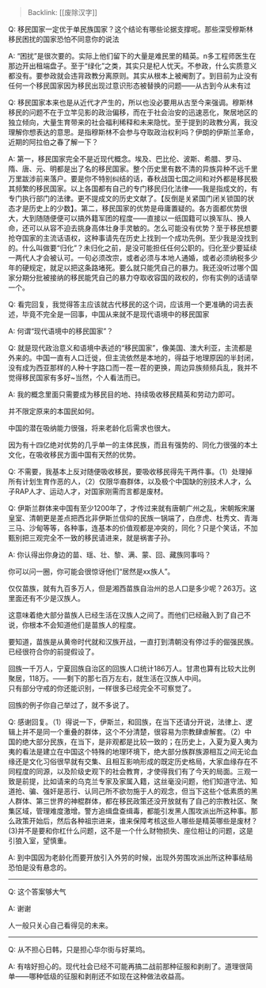 > Backlink: [[废除汉字]]

Q: 移民国家一定优于单民族国家？这个结论有哪些论据支撑呢。那些深受穆斯林移民困扰的国家恐怕不同意你的说法

A: “困扰”是很次要的。实际上他们留下的大量是难民里的精英。n多工程师医生在那边开出租端盘子。至于“绿化”之类，其实只是杞人忧天。不参政，什么实质意义都没有。要参政就会违背政教分离原则。其实从根本上被阉割了。到目前为止没有任何一个移民国家因为移民出现过意识形态被替换的问题——从古到今从未有过

Q: 移民国家本来也是从近代才产生的，所以也没必要用从古至今来强调。穆斯林移民的问题不在于立竿见影的政治偏移，而在于社会治安的迅速恶化，聚居地区的独立倾向，大量生育带来的社会福利稀释和未来隐忧。至于提到的政教分离，我没理解你想表达的意思。是指穆斯林不会参与夺取政治权利吗？伊朗的伊斯兰革命，近期的阿拉伯之春了解一下？

A: 第一，移民国家完全不是近现代概念。埃及、巴比伦、波斯、希腊、罗马、隋、唐、元、明都是出了名的移民国家。整个历史里有数不清的异族异种不远千里万里跋涉前来落户。要是你不特别纠结的话，春秋战国七国之间和对外都是移民极其频繁的移民国家。以上各国都有自己的专门移民归化法律——我是指成文的，有专门执行部门的法律。更不提成文的历史文献了。【反倒是关紧国门闭关锁国的状态才是历史上的少数】。第二，移民国家的优势是毋庸置疑的。各方面都优势很大，大到随随便便可以搞外籍军团的程度——直接以一纸国籍可以换军队、换人命，还可以从容不迫去挑身高体壮身手灵敏的。怎么可能没有优势？至于移民想要抢夺国家的主流话语权，这种事请先在历史上找到一个成功先例。至少我是没找到的。什么叫做要“归化”？未归化之前，是没可能担任任何公职的。归化至少要延续一两代人才会被认可。一句必须改宗，或者必须与本地人通婚，或者必须纳税多少年的硬规定，就足以把这条路堵死。要么就只能凭自己的暴力。我还没听过哪个国家分期分批被接纳的移民能凭自己的暴力夺取收容国的政权的，你有实例的话请举一个。

Q: 看完回复，我觉得答主应该就古代移民的这个词，应该用一个更准确的词去表述，毕竟不完全是一回事，中国从来就不是现代语境中的移民国家

A: 何谓“现代语境中的移民国家”？

Q: 就是现代政治意义和语境中表述的“移民国家”，像美国、澳大利亚，主流都是外来的。中国一直有人口迁徙，但主流依然是本地的，得益于地理原因的半封闭，没有成为西亚那样的人种十字路口而一茬一茬的更换，周边异族频频兵乱，我并不觉得移民国家有多好~当然，个人看法而已。

A: 我的概念里面只需要成为移民目的地、持续吸收移民精英和劳动力即可。  

并不限定原来的本国民如何。  

中国的潜在吸纳能力很强，将来老龄化后需求也很大。  

因为有十四亿绝对优势的几乎单一的主体民族，而且有强势的、同化力很强的本土文化，在吸收移民方面中国有天然的优势。

Q: 不需要，我基本上反对随便吸收移民，要吸收移民得先干两件事。（1）处理掉所有计划生育作恶的人，（2）仅限华裔群体，以及极个中国缺的别技术人才，么子RAP人才、运动人才，对国家刚需而言都是废材。

Q: 伊斯兰群体来中国有至少1200年了，才传过来就有唐朝广州之乱，宋朝叛宋屠皇室、清朝更是差点把西北非伊斯兰信仰的民族一锅端了，白彦虎、杜秀文、青海三马、沙甸等等，各种事，连基本的价值观都是冲突的，同化？只是个笑话，不加甄别把三观完全不一致的移民请进来，就是祸害子孙。

A: 你认得出你身边的苗、瑶、壮、黎、满、蒙、回、藏族同事吗？

你可以问一圈，你可能会很惊讶他们“居然是xx族人”。  

仅仅苗族，就有九百多万人，但是湘西苗族自治州的总人口是多少呢？263万。这里面还有不少是汉族人。  

这意味着绝大部分苗族人已经生活在汉族人之间了。而他们已经融入到了自己不说，你根本不会知道他们是苗族人的程度。  

要知道，苗族是从黄帝时代就和汉族开战，一直打到清朝没有停过手的倔强民族。已经很符合你的前提假设了。  

回族一千万人，宁夏回族自治区的回族人口统计186万人。甘肃也算有比较大比例聚居，118万。——剩下的那七百万左右，就生活在汉族人中间。  
只有部分守戒的你还能识别，一样很多已经完全不可察觉了。  

回族的例子你自己举过了，就不多说了。

Q: 感谢回复。（1）得说一下，伊斯兰，和回族，在当下还请分开说，法律上、逻辑上并不是同一个重叠的群体，这个不分清楚，很容易为宗教肆虐解套。（2）中国的绝大部分民族，在当下，是非观都是比较一致的；在历史上，入夏为夏入夷为夷的看法是建立在中国这个特殊的地理环境下，绝大部分族群族源相互之间无论血缘还是文化习俗很早就有交集、且相互影响形成的既定历史格局，大家血缘存在不同程度的同源，以及阶级史观下的社会教育，才使得我们有了今天的局面。三观一致是前提，比如请来的乌克兰专家及家属入籍，这丝毫没问题，他们知道守法、知道抢、骗、强奸是恶行、认同己所不欲勿施于人的观念，但当下这些个低素质的黑人群体、第三世界的神棍群体，都在移民政策还没开放就有了自己的宗教社区、聚集区域，管理难度激增。警方追缉盘查缉毒，都能引发黑人围攻派出所这种事。那么政策开始后，然后各种祖宗进来，谁来保障考核这些人哪些是精英哪些是废材？(3)并不是要和你杠什么问题，这不是一个什么财物损失、座位相让的问题，这是引狼入室，望慎重。

A: 到中国因为老龄化而要开放引入外劳的时候，出现外劳围攻派出所这种事结局恐怕是没有悬念的。

---

Q: 这个答案够大气

A: 谢谢

人一般只关心自己看得见的未来。

---

Q: 从不担心日韩，只是担心华尔街与好莱坞。

A: 有啥好担心的。现代社会已经不可能再搞二战前那种征服和剥削了。道理很简单——哪种低级的征服和剥削还不如现在这种做法收益高。
